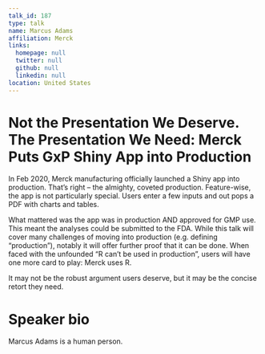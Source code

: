 ```yaml
---
talk_id: 187
type: talk
name: Marcus Adams
affiliation: Merck
links:
  homepage: null
  twitter: null
  github: null
  linkedin: null
location: United States
---
```


# Not the Presentation We Deserve. The Presentation We Need: Merck Puts GxP Shiny App into Production

In Feb 2020, Merck manufacturing officially launched a Shiny app into production. That’s right – the almighty, coveted production.  Feature-wise, the app is not particularly special. Users enter a few inputs and out pops a PDF with charts and tables. 

What mattered was the app was in production AND approved for GMP use.  This meant the analyses could be submitted to the FDA. While this talk will cover many challenges of moving into production (e.g. defining “production”), notably it will offer further proof that it can be done. When faced with the unfounded “R can’t be used in production”, users will have one more card to play: Merck uses R. 

It may not be the robust argument users deserve, but it may be the concise retort they need.

# Speaker bio

Marcus Adams is a human person.

